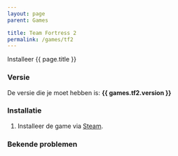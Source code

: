 ```yaml
---
layout: page
parent: Games

title: Team Fortress 2
permalink: /games/tf2
---
```


Installeer {{ page.title }}

### Versie

De versie die je moet hebben is: **{{ games.tf2.version }}**

### Installatie

1. Installeer de game via [Steam](steam://rungameid/440).

### Bekende problemen
